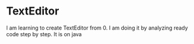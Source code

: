 # TextEditor
I am learning to create TextEditor from 0. I am doing it by analyzing ready code step by step. It is on java
